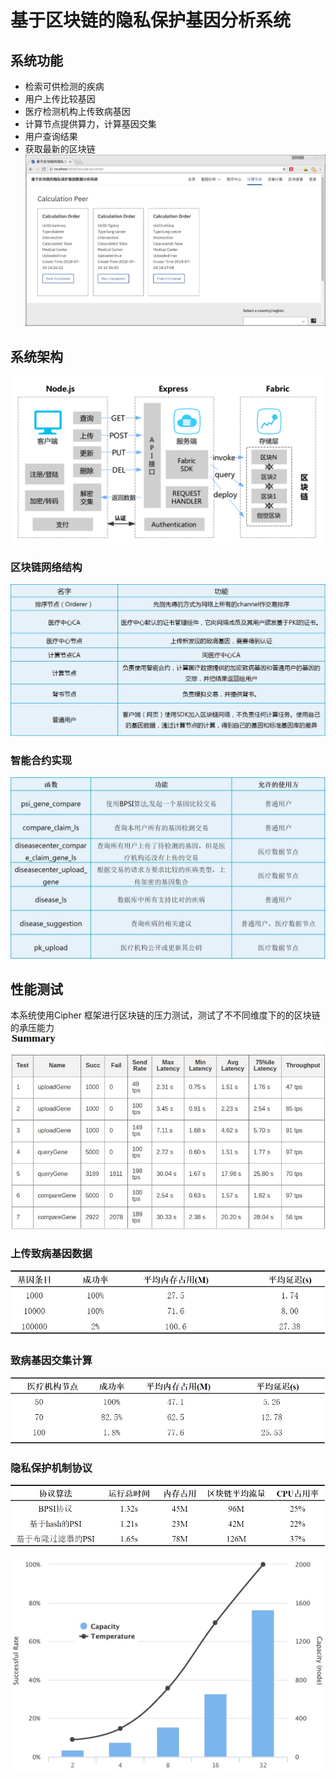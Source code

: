 # 基于区块链的隐私保护基因分析系统

## 系统功能
- 检索可供检测的疾病
- 用户上传比较基因
- 医疗检测机构上传致病基因
- 计算节点提供算力，计算基因交集
- 用户查询结果
- 获取最新的区块链
![page](img/page.jpg)

## 系统架构
![goujia](img/goujia.png)
### 区块链网络结构
![jiedian](img/jiedian2.jpg)
### 智能合约实现
![heyue](img/heyue.jpg)

## 性能测试
  本系统使用Cipher 框架进行区块链的压力测试，测试了不不同维度下的的区块链的承压能力
 ![calipher](img/calipher.jpg)

### 上传致病基因数据
![upload](img/upload.jpg)

### 致病基因交集计算
![cal](img/cal.jpg)

### 隐私保护机制协议
![algorithm](img/algorithm.jpg)

![fig](img/fig.jpg)
